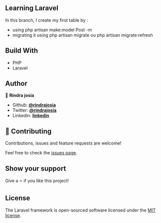 ## Learning Laravel

In this branch, I create my first table by :
- using php artisan make:model Post -m
- migrating it using php artisan migrate ou php artisan migrate:refresh

## Build With

- PHP
- Laravel

## Author

👤 **Rindra josia**

* Github: **[@rindrajosia](https://github.com/rindrajosia)**
* Twitter: **[@rindrajosia](https://twitter.com/josia_rindra)**
* Linkedin: **[linkedin](https://www.linkedin.com/in/rindrajosia/)**

## 🤝 Contributing

Contributions, issues and feature requests are welcome!

Feel free to check the [issues page](https://github.com/rindrajosia/laravel/issues).

## Show your support

Give a ⭐️ if you like this project!

## License

The Laravel framework is open-sourced software licensed under the [MIT license](https://opensource.org/licenses/MIT).
